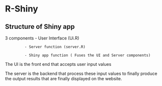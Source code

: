 # R-Shiny 

## Structure of Shiny app ##

3 components - User Interface (Ui.R)

             - Server function (server.R)
             
             - Shiny app function ( Fuses the UI and Server components)

The UI is the front end that accepts user input values

The server is the backend that process these input values to finally produce the output results that are finally displayed on the website.

